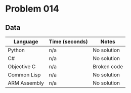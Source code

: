 # Problem 014
## Data 
| Language | Time (seconds) | Notes |
| --- | --- | --- |
| Python | n/a | No solution | 
| C# | n/a | No solution | 
| Objective C | n/a | Broken code | 
| Common Lisp | n/a | No solution | 
| ARM Assembly | n/a | No solution | 

